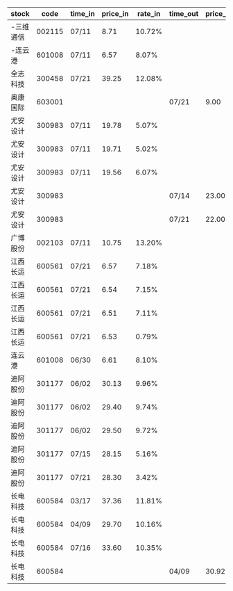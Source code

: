 |stock|code|time_in|price_in|rate_in|time_out|price_out|rate_out|person|
|---|---|---|---|---|---|---|---|---|
|-三维通信|002115|07/11|8.71|10.72%||||张浩|
|-连云港|601008|07/11|6.57|8.07%||||张浩|
|全志科技|300458|07/21|39.25|12.08%||||张浩|
|奥康国际|603001||||07/21|9.00|3.92%|王军|
|尤安设计|300983|07/11|19.78|5.07%||||王军|
|尤安设计|300983|07/11|19.71|5.02%||||王军|
|尤安设计|300983|07/11|19.56|6.07%||||王军|
|尤安设计|300983||||07/14|23.00|7.10%|王军|
|尤安设计|300983||||07/21|22.00|6.68%|王军|
|广博股份|002103|07/11|10.75|13.20%||||张浩|
|江西长运|600561|07/21|6.57|7.18%||||王军|
|江西长运|600561|07/21|6.54|7.15%||||王军|
|江西长运|600561|07/21|6.51|7.11%||||王军|
|江西长运|600561|07/21|6.53|0.79%||||王军|
|连云港|601008|06/30|6.61|8.10%||||张浩|
|迪阿股份|301177|06/02|30.13|9.96%||||王军|
|迪阿股份|301177|06/02|29.40|9.74%||||王军|
|迪阿股份|301177|06/02|29.50|9.72%||||王军|
|迪阿股份|301177|07/15|28.15|5.16%||||王军|
|迪阿股份|301177|07/21|28.30|3.42%||||王军|
|长电科技|600584|03/17|37.36|11.81%||||张浩|
|长电科技|600584|04/09|29.70|10.16%||||张浩|
|长电科技|600584|07/16|33.60|10.35%||||张浩|
|长电科技|600584||||04/09|30.92|10.41%|张浩|
